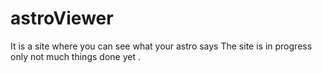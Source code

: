 # astroViewer
It is a site where you can see what your astro says 
The site is in progress only not much things done yet .
